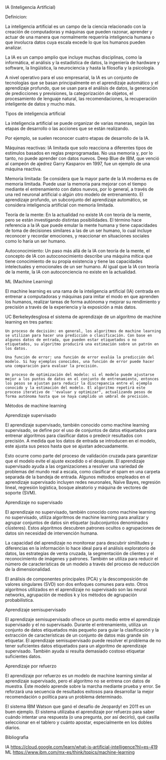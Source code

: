 IA (Inteligencia Artificial)

Definicion:

La inteligencia artificial es un campo de la ciencia relacionado con la creación de computadoras y máquinas que pueden razonar, aprender y actuar de una manera que normalmente requeriría inteligencia humana o que involucra datos cuya escala excede lo que los humanos pueden analizar. 

La IA es un campo amplio que incluye muchas disciplinas, como la informática, el análisis y la estadística de datos, la ingeniería de hardware y software, la lingüística, la neurociencia y hasta la filosofía y la psicología. 

A nivel operativo para el uso empresarial, la IA es un conjunto de tecnologías que se basan principalmente en el aprendizaje automático y el aprendizaje profundo, que se usan para el análisis de datos, la generación de predicciones y previsiones, la categorización de objetos, el procesamiento de lenguaje natural, las recomendaciones, la recuperación inteligente de datos y mucho más.

Tipos de inteligencia artificial

La inteligencia artificial se puede organizar de varias maneras, según las etapas de desarrollo o las acciones que se están realizando. 

Por ejemplo, se suelen reconocer cuatro etapas de desarrollo de la IA.

Máquinas reactivas: IA limitada que solo reacciona a diferentes tipos de estímulos basados en reglas preprogramadas. No usa memoria y, por lo tanto, no puede aprender con datos nuevos. Deep Blue de IBM, que venció al campeón de ajedrez Garry Kasparov en 1997, fue un ejemplo de una máquina reactiva.

Memoria limitada: Se considera que la mayor parte de la IA moderna es de memoria limitada. Puede usar la memoria para mejorar con el tiempo mediante el entrenamiento con datos nuevos, por lo general, a través de una red neuronal artificial o algún otro modelo de entrenamiento. El aprendizaje profundo, un subconjunto del aprendizaje automático, se considera inteligencia artificial con memoria limitada.

Teoría de la mente: En la actualidad no existe IA con teoría de la mente, pero se están investigando distintas posibilidades. El término hace referencia a la IA que puede emular la mente humana y tiene capacidades de toma de decisiones similares a las de un ser humano, lo cual incluye reconocer y recordar emociones, y reaccionar en situaciones sociales como lo haría un ser humano. 

Autoconocimiento: Un paso más allá de la IA con teoría de la mente, el concepto de IA con autoconocimiento describe una máquina mítica que tiene conocimiento de su propia existencia y tiene las capacidades intelectuales y emocionales de un ser humano. Al igual que la IA con teoría de la mente, la IA con autoconciencia no existe en la actualidad.





ML (Machine Learning)

El machine learning es una rama de la inteligencia artificial (IA) centrada en entrenar a computadoras y máquinas para imitar el modo en que aprenden los humanos, realizar tareas de forma autónoma y mejorar su rendimiento y precisión a través de la experiencia y la exposición a más datos.



UC Berkeleydesglosa el sistema de aprendizaje de un algoritmo de machine learning en tres partes:

    Un proceso de decisión: en general, los algoritmos de machine learning se utilizan para hacer una predicción o clasificación. Con base en algunos datos de entrada, que pueden estar etiquetados o no etiquetados, su algoritmo producirá una estimación sobre un patrón en los datos.

    Una función de error: una función de error evalúa la predicción del modelo. Si hay ejemplos conocidos, una función de error puede hacer una comparación para evaluar la precisión.

    Un proceso de optimización del modelo: si el modelo puede ajustarse mejor a los puntos de datos en el conjunto de entrenamiento, entonces los pesos se ajustan para reducir la discrepancia entre el ejemplo conocido y la estimación del modelo. El algoritmo repetirá este proceso iterativo de ''evaluar y optimizar", actualizando pesos de forma autónoma hasta que se haya cumplido un umbral de precisión.

Métodos de machine learning


Aprendizaje supervisado

El aprendizaje supervisado, también conocido como machine learning supervisado, se define por el uso de conjuntos de datos etiquetados para entrenar algoritmos para clasificar datos o predecir resultados con precisión. A medida que los datos de entrada se introducen en el modelo, este ajusta sus pesos hasta que se ajustan adecuadamente.

Esto ocurre como parte del proceso de validación cruzada para garantizar que el modelo evite el ajuste excedido o el desajuste. El aprendizaje supervisado ayuda a las organizaciones a resolver una variedad de problemas del mundo real a escala, como clasificar el spam en una carpeta separada de la bandeja de entrada. Algunos métodos empleados en el aprendizaje supervisado incluyen redes neuronales, Naïve Bayes, regresión lineal, regresión logística, bosque aleatorio y máquina de vectores de soporte (SVM).



Aprendizaje no supervisado

El aprendizaje no supervisado, también conocido como machine learning no supervisado, utiliza algoritmos de machine learning para analizar y agrupar conjuntos de datos sin etiquetar (subconjuntos denominados clústeres). Estos algoritmos descubren patrones ocultos o agrupaciones de datos sin necesidad de intervención humana.

La capacidad del aprendizaje no monitorear para descubrir similitudes y diferencias en la información lo hace ideal para el análisis exploratorio de datos, las estrategias de venta cruzada, la segmentación de clientes y el reconocimiento de imágenes y patrones. También se utiliza para reducir el número de características de un modelo a través del proceso de reducción de la dimensionalidad.

El análisis de componentes principales (PCA) y la descomposición de valores singulares (SVD) son dos enfoques comunes para esto. Otros algoritmos utilizados en el aprendizaje no supervisado son las neural networks, agrupación de medios k y los métodos de agrupación probabilística.



Aprendizaje semisupervisado 

El aprendizaje semisupervisado ofrece un punto medio entre el aprendizaje supervisado y el no supervisado. Durante el entrenamiento, utiliza un conjunto de datos etiquetados más pequeño para guiar la clasificación y la extracción de características de un conjunto de datos más grande sin etiquetar. El aprendizaje semisupervisado puede resolver el problema de no tener suficientes datos etiquetados para un algoritmo de aprendizaje supervisado. También ayuda si resulta demasiado costoso etiquetar suficientes datos.



Aprendizaje por refuerzo

El aprendizaje por refuerzo es un modelo de machine learning similar al aprendizaje supervisado, pero el algoritmo no se entrena con datos de muestra. Este modelo aprende sobre la marcha mediante prueba y error. Se reforzará una secuencia de resultados exitosos para desarrollar la mejor recomendación o política para un problema determinado.

El sistema IBM Watson que ganó el desafío de Jeopardy! en 2011 es un buen ejemplo. El sistema utilizaba el aprendizaje por refuerzo para saber cuándo intentar una respuesta (o una pregunta, por así decirlo), qué casilla seleccionar en el tablero y cuánto apostar, especialmente en los dobles diarios.




Bibliografia

IA https://cloud.google.com/learn/what-is-artificial-intelligence?hl=es-419
ML https://www.ibm.com/mx-es/think/topics/machine-learning
